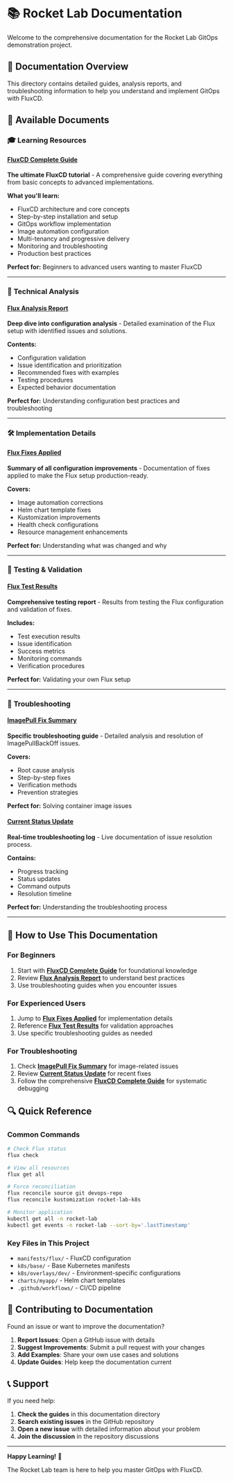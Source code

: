 # 📚 Rocket Lab Documentation

Welcome to the comprehensive documentation for the Rocket Lab GitOps demonstration project.

## 📖 Documentation Overview

This directory contains detailed guides, analysis reports, and troubleshooting information to help you understand and implement GitOps with FluxCD.

## 📑 Available Documents

### 🎓 **Learning Resources**

#### [FluxCD Complete Guide](./FLUXCD_GUIDE.md)
**The ultimate FluxCD tutorial** - A comprehensive guide covering everything from basic concepts to advanced implementations.

**What you'll learn:**
- FluxCD architecture and core concepts
- Step-by-step installation and setup
- GitOps workflow implementation
- Image automation configuration
- Multi-tenancy and progressive delivery
- Monitoring and troubleshooting
- Production best practices

**Perfect for:** Beginners to advanced users wanting to master FluxCD

---

### 🔧 **Technical Analysis**

#### [Flux Analysis Report](./FLUX_ANALYSIS_REPORT.md)
**Deep dive into configuration analysis** - Detailed examination of the Flux setup with identified issues and solutions.

**Contents:**
- Configuration validation
- Issue identification and prioritization
- Recommended fixes with examples
- Testing procedures
- Expected behavior documentation

**Perfect for:** Understanding configuration best practices and troubleshooting

---

### 🛠️ **Implementation Details**

#### [Flux Fixes Applied](./FLUX_FIXES_APPLIED.md)
**Summary of all configuration improvements** - Documentation of fixes applied to make the Flux setup production-ready.

**Covers:**
- Image automation corrections
- Helm chart template fixes
- Kustomization improvements
- Health check configurations
- Resource management enhancements

**Perfect for:** Understanding what was changed and why

---

### 🧪 **Testing & Validation**

#### [Flux Test Results](./FLUX_TEST_RESULTS.md)
**Comprehensive testing report** - Results from testing the Flux configuration and validation of fixes.

**Includes:**
- Test execution results
- Issue identification
- Success metrics
- Monitoring commands
- Verification procedures

**Perfect for:** Validating your own Flux setup

---

### 🚨 **Troubleshooting**

#### [ImagePull Fix Summary](./IMAGEPULL_FIX_SUMMARY.md)
**Specific troubleshooting guide** - Detailed analysis and resolution of ImagePullBackOff issues.

**Covers:**
- Root cause analysis
- Step-by-step fixes
- Verification methods
- Prevention strategies

**Perfect for:** Solving container image issues

#### [Current Status Update](./CURRENT_STATUS_UPDATE.md)
**Real-time troubleshooting log** - Live documentation of issue resolution process.

**Contains:**
- Progress tracking
- Status updates
- Command outputs
- Resolution timeline

**Perfect for:** Understanding the troubleshooting process

---

## 🎯 How to Use This Documentation

### For Beginners
1. Start with **[FluxCD Complete Guide](./FLUXCD_GUIDE.md)** for foundational knowledge
2. Review **[Flux Analysis Report](./FLUX_ANALYSIS_REPORT.md)** to understand best practices
3. Use troubleshooting guides when you encounter issues

### For Experienced Users
1. Jump to **[Flux Fixes Applied](./FLUX_FIXES_APPLIED.md)** for implementation details
2. Reference **[Flux Test Results](./FLUX_TEST_RESULTS.md)** for validation approaches
3. Use specific troubleshooting guides as needed

### For Troubleshooting
1. Check **[ImagePull Fix Summary](./IMAGEPULL_FIX_SUMMARY.md)** for image-related issues
2. Review **[Current Status Update](./CURRENT_STATUS_UPDATE.md)** for recent fixes
3. Follow the comprehensive **[FluxCD Complete Guide](./FLUXCD_GUIDE.md)** for systematic debugging

## 🔍 Quick Reference

### Common Commands
```bash
# Check Flux status
flux check

# View all resources
flux get all

# Force reconciliation
flux reconcile source git devops-repo
flux reconcile kustomization rocket-lab-k8s

# Monitor application
kubectl get all -n rocket-lab
kubectl get events -n rocket-lab --sort-by='.lastTimestamp'
```

### Key Files in This Project
- `manifests/flux/` - FluxCD configuration
- `k8s/base/` - Base Kubernetes manifests
- `k8s/overlays/dev/` - Environment-specific configurations
- `charts/myapp/` - Helm chart templates
- `.github/workflows/` - CI/CD pipeline

## 🤝 Contributing to Documentation

Found an issue or want to improve the documentation?

1. **Report Issues**: Open a GitHub issue with details
2. **Suggest Improvements**: Submit a pull request with your changes
3. **Add Examples**: Share your own use cases and solutions
4. **Update Guides**: Help keep the documentation current

## 📞 Support

If you need help:

1. **Check the guides** in this documentation directory
2. **Search existing issues** in the GitHub repository
3. **Open a new issue** with detailed information about your problem
4. **Join the discussion** in the repository discussions

---

**Happy Learning!** 🚀

The Rocket Lab team is here to help you master GitOps with FluxCD.